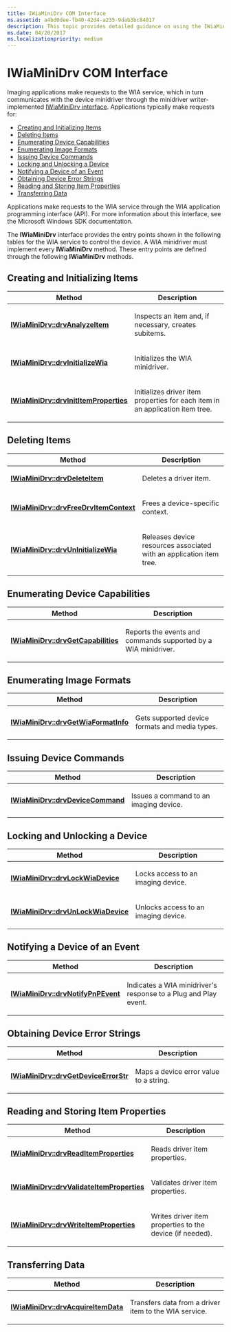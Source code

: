 ```yaml
---
title: IWiaMiniDrv COM Interface
ms.assetid: a4bd0dee-fb40-42d4-a235-9dab3bc84017
description: This topic provides detailed guidance on using the IWiaMiniDrv COM interface
ms.date: 04/20/2017
ms.localizationpriority: medium
---
```


# IWiaMiniDrv COM Interface

Imaging applications make requests to the WIA service, which in turn communicates with the device minidriver through the minidriver writer-implemented [IWiaMiniDrv interface](https://docs.microsoft.com/windows-hardware/drivers/ddi/content/wiamindr_lh/nn-wiamindr_lh-iwiaminidrv). Applications typically make requests for:

- [Creating and Initializing Items](#creating-and-initializing-items)
- [Deleting Items](#deleting-items)
- [Enumerating Device Capabilities](#enumerating-device-capabilities)
- [Enumerating Image Formats](#enumerating-image-formats)
- [Issuing Device Commands](#issuing-device-commands)
- [Locking and Unlocking a Device](#locking-and-unlocking-a-device)
- [Notifying a Device of an Event](#notifying-a-device-of-an-event)
- [Obtaining Device Error Strings](#obtaining-device-error-strings)
- [Reading and Storing Item Properties](#reading-and-storing-item-properties)
- [Transferring Data](#transferring-data)

Applications make requests to the WIA service through the WIA application programming interface (API). For more information about this interface, see the Microsoft Windows SDK documentation.

The **IWiaMiniDrv** interface provides the entry points shown in the following tables for the WIA service to control the device. A WIA minidriver must implement every **IWiaMiniDrv** method. These entry points are defined through the following **IWiaMiniDrv** methods.

## Creating and Initializing Items

<table>
<colgroup>
<col width="50%" />
<col width="50%" />
</colgroup>
<thead>
<tr class="header">
<th>Method</th>
<th>Description</th>
</tr>
</thead>
<tbody>
<tr class="odd">
<td><p><a href="https://msdn.microsoft.com/library/windows/hardware/ff543958" data-raw-source="[&lt;strong&gt;IWiaMiniDrv::drvAnalyzeItem&lt;/strong&gt;](https://msdn.microsoft.com/library/windows/hardware/ff543958)"><strong>IWiaMiniDrv::drvAnalyzeItem</strong></a></p></td>
<td><p>Inspects an item and, if necessary, creates subitems.</p></td>
</tr>
<tr class="even">
<td><p><a href="https://msdn.microsoft.com/library/windows/hardware/ff544986" data-raw-source="[&lt;strong&gt;IWiaMiniDrv::drvInitializeWia&lt;/strong&gt;](https://msdn.microsoft.com/library/windows/hardware/ff544986)"><strong>IWiaMiniDrv::drvInitializeWia</strong></a></p></td>
<td><p>Initializes the WIA minidriver.</p></td>
</tr>
<tr class="odd">
<td><p><a href="https://msdn.microsoft.com/library/windows/hardware/ff544989" data-raw-source="[&lt;strong&gt;IWiaMiniDrv::drvInitItemProperties&lt;/strong&gt;](https://msdn.microsoft.com/library/windows/hardware/ff544989)"><strong>IWiaMiniDrv::drvInitItemProperties</strong></a></p></td>
<td><p>Initializes driver item properties for each item in an application item tree.</p></td>
</tr>
</tbody>
</table>

## Deleting Items

<table>
<colgroup>
<col width="50%" />
<col width="50%" />
</colgroup>
<thead>
<tr class="header">
<th>Method</th>
<th>Description</th>
</tr>
</thead>
<tbody>
<tr class="odd">
<td><p><a href="https://msdn.microsoft.com/library/windows/hardware/ff543961" data-raw-source="[&lt;strong&gt;IWiaMiniDrv::drvDeleteItem&lt;/strong&gt;](https://msdn.microsoft.com/library/windows/hardware/ff543961)"><strong>IWiaMiniDrv::drvDeleteItem</strong></a></p></td>
<td><p>Deletes a driver item.</p></td>
</tr>
<tr class="even">
<td><p><a href="https://msdn.microsoft.com/library/windows/hardware/ff543972" data-raw-source="[&lt;strong&gt;IWiaMiniDrv::drvFreeDrvItemContext&lt;/strong&gt;](https://msdn.microsoft.com/library/windows/hardware/ff543972)"><strong>IWiaMiniDrv::drvFreeDrvItemContext</strong></a></p></td>
<td><p>Frees a device-specific context.</p></td>
</tr>
<tr class="odd">
<td><p><a href="https://msdn.microsoft.com/library/windows/hardware/ff545010" data-raw-source="[&lt;strong&gt;IWiaMiniDrv::drvUnInitializeWia&lt;/strong&gt;](https://msdn.microsoft.com/library/windows/hardware/ff545010)"><strong>IWiaMiniDrv::drvUnInitializeWia</strong></a></p></td>
<td><p>Releases device resources associated with an application item tree.</p></td>
</tr>
</tbody>
</table>

## Enumerating Device Capabilities

<table>
<colgroup>
<col width="50%" />
<col width="50%" />
</colgroup>
<thead>
<tr class="header">
<th>Method</th>
<th>Description</th>
</tr>
</thead>
<tbody>
<tr class="odd">
<td><p><a href="https://msdn.microsoft.com/library/windows/hardware/ff543977" data-raw-source="[&lt;strong&gt;IWiaMiniDrv::drvGetCapabilities&lt;/strong&gt;](https://msdn.microsoft.com/library/windows/hardware/ff543977)"><strong>IWiaMiniDrv::drvGetCapabilities</strong></a></p></td>
<td><p>Reports the events and commands supported by a WIA minidriver.</p></td>
</tr>
</tbody>
</table>

## Enumerating Image Formats

<table>
<colgroup>
<col width="50%" />
<col width="50%" />
</colgroup>
<thead>
<tr class="header">
<th>Method</th>
<th>Description</th>
</tr>
</thead>
<tbody>
<tr class="odd">
<td><p><a href="https://msdn.microsoft.com/library/windows/hardware/ff543986" data-raw-source="[&lt;strong&gt;IWiaMiniDrv::drvGetWiaFormatInfo&lt;/strong&gt;](https://msdn.microsoft.com/library/windows/hardware/ff543986)"><strong>IWiaMiniDrv::drvGetWiaFormatInfo</strong></a></p></td>
<td><p>Gets supported device formats and media types.</p></td>
</tr>
</tbody>
</table>

## Issuing Device Commands

<table>
<colgroup>
<col width="50%" />
<col width="50%" />
</colgroup>
<thead>
<tr class="header">
<th>Method</th>
<th>Description</th>
</tr>
</thead>
<tbody>
<tr class="odd">
<td><p><a href="https://msdn.microsoft.com/library/windows/hardware/ff543967" data-raw-source="[&lt;strong&gt;IWiaMiniDrv::drvDeviceCommand&lt;/strong&gt;](https://msdn.microsoft.com/library/windows/hardware/ff543967)"><strong>IWiaMiniDrv::drvDeviceCommand</strong></a></p></td>
<td><p>Issues a command to an imaging device.</p></td>
</tr>
</tbody>
</table>

## Locking and Unlocking a Device

<table>
<colgroup>
<col width="50%" />
<col width="50%" />
</colgroup>
<thead>
<tr class="header">
<th>Method</th>
<th>Description</th>
</tr>
</thead>
<tbody>
<tr class="odd">
<td><p><a href="https://msdn.microsoft.com/library/windows/hardware/ff544995" data-raw-source="[&lt;strong&gt;IWiaMiniDrv::drvLockWiaDevice&lt;/strong&gt;](https://msdn.microsoft.com/library/windows/hardware/ff544995)"><strong>IWiaMiniDrv::drvLockWiaDevice</strong></a></p></td>
<td><p>Locks access to an imaging device.</p></td>
</tr>
<tr class="even">
<td><p><a href="https://msdn.microsoft.com/library/windows/hardware/ff545012" data-raw-source="[&lt;strong&gt;IWiaMiniDrv::drvUnLockWiaDevice&lt;/strong&gt;](https://msdn.microsoft.com/library/windows/hardware/ff545012)"><strong>IWiaMiniDrv::drvUnLockWiaDevice</strong></a></p></td>
<td><p>Unlocks access to an imaging device.</p></td>
</tr>
</tbody>
</table>

## Notifying a Device of an Event

<table>
<colgroup>
<col width="50%" />
<col width="50%" />
</colgroup>
<thead>
<tr class="header">
<th>Method</th>
<th>Description</th>
</tr>
</thead>
<tbody>
<tr class="odd">
<td><p><a href="https://msdn.microsoft.com/library/windows/hardware/ff544998" data-raw-source="[&lt;strong&gt;IWiaMiniDrv::drvNotifyPnPEvent&lt;/strong&gt;](https://msdn.microsoft.com/library/windows/hardware/ff544998)"><strong>IWiaMiniDrv::drvNotifyPnPEvent</strong></a></p></td>
<td><p>Indicates a WIA minidriver's response to a Plug and Play event.</p></td>
</tr>
</tbody>
</table>

## Obtaining Device Error Strings

<table>
<colgroup>
<col width="50%" />
<col width="50%" />
</colgroup>
<thead>
<tr class="header">
<th>Method</th>
<th>Description</th>
</tr>
</thead>
<tbody>
<tr class="odd">
<td><p><a href="https://msdn.microsoft.com/library/windows/hardware/ff543982" data-raw-source="[&lt;strong&gt;IWiaMiniDrv::drvGetDeviceErrorStr&lt;/strong&gt;](https://msdn.microsoft.com/library/windows/hardware/ff543982)"><strong>IWiaMiniDrv::drvGetDeviceErrorStr</strong></a></p></td>
<td><p>Maps a device error value to a string.</p></td>
</tr>
</tbody>
</table>

## Reading and Storing Item Properties

<table>
<colgroup>
<col width="50%" />
<col width="50%" />
</colgroup>
<thead>
<tr class="header">
<th>Method</th>
<th>Description</th>
</tr>
</thead>
<tbody>
<tr class="odd">
<td><p><a href="https://msdn.microsoft.com/library/windows/hardware/ff545005" data-raw-source="[&lt;strong&gt;IWiaMiniDrv::drvReadItemProperties&lt;/strong&gt;](https://msdn.microsoft.com/library/windows/hardware/ff545005)"><strong>IWiaMiniDrv::drvReadItemProperties</strong></a></p></td>
<td><p>Reads driver item properties.</p></td>
</tr>
<tr class="even">
<td><p><a href="https://msdn.microsoft.com/library/windows/hardware/ff545017" data-raw-source="[&lt;strong&gt;IWiaMiniDrv::drvValidateItemProperties&lt;/strong&gt;](https://msdn.microsoft.com/library/windows/hardware/ff545017)"><strong>IWiaMiniDrv::drvValidateItemProperties</strong></a></p></td>
<td><p>Validates driver item properties.</p></td>
</tr>
<tr class="odd">
<td><p><a href="https://msdn.microsoft.com/library/windows/hardware/ff545020" data-raw-source="[&lt;strong&gt;IWiaMiniDrv::drvWriteItemProperties&lt;/strong&gt;](https://msdn.microsoft.com/library/windows/hardware/ff545020)"><strong>IWiaMiniDrv::drvWriteItemProperties</strong></a></p></td>
<td><p>Writes driver item properties to the device (if needed).</p></td>
</tr>
</tbody>
</table>

## Transferring Data

<table>
<colgroup>
<col width="50%" />
<col width="50%" />
</colgroup>
<thead>
<tr class="header">
<th>Method</th>
<th>Description</th>
</tr>
</thead>
<tbody>
<tr class="odd">
<td><p><a href="https://msdn.microsoft.com/library/windows/hardware/ff543956" data-raw-source="[&lt;strong&gt;IWiaMiniDrv::drvAcquireItemData&lt;/strong&gt;](https://msdn.microsoft.com/library/windows/hardware/ff543956)"><strong>IWiaMiniDrv::drvAcquireItemData</strong></a></p></td>
<td><p>Transfers data from a driver item to the WIA service.</p></td>
</tr>
</tbody>
</table>
